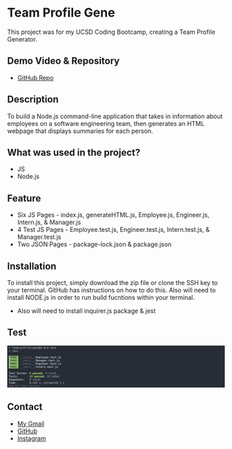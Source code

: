 # Team Profile Gene

This project was for my UCSD Coding Bootcamp, creating a Team Profile Generator.

## Demo Video & Repository

* [GitHub Repo](https://github.com/latommyla/Team-Profile-Gene)

## Description 

To build a Node.js command-line application that takes in information about employees on a software engineering team, then generates an HTML webpage that displays summaries for each person. 

## What was used in the project? 

- JS
- Node.js

## Feature

- Six JS Pages - index.js, generateHTML.js, Employee.js, Engineer.js, Intern.js, & Manager.js
- 4 Test JS Pages - Employee.test.js, Engineer.test.js, Intern.test.js, & Manager.test.js
- Two JSON Pages - package-lock.json & package.json

## Installation

To install this project, simply download the zip file or clone the SSH key to your terminal. GitHub has instructions on how to do this. Also will need to install NODE.js in order to run build fucntions within your terminal.

- Also will need to install inquirer.js package & jest

## Test

<img src="./images/runtest.png" alt="runtest" title="runtest">

## Contact 

* [My Gmail](mailto:tommyl.dmd@gmail.com)
* [GitHub](https://github.com/latommyla)
* [Instagram](https://instagram.com/latommyla)